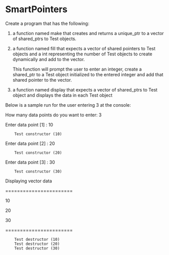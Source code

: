 # SmartPointers

Create a program that has the following:

1. a function named make that creates and returns a unique_ptr to a vector of shared_ptrs to Test objects. 

2. a function named fill that expects a vector of shared pointers to Test objects and a int
   representing the number of Test objects to create dynamically and add to the vector.
   
   This function will prompt the user to enter an integer, create a shared_ptr to a Test object 
   initialized to the entered integer and add that shared pointer to the vector.
   
3. a function named display that expects a vector of shared_ptrs to Test object and displays the
   data in each Test object
    
Below is a sample run for the user entering 3 at the console:
    
How many data points do you want to enter: 3

Enter data point [1] : 10

        Test constructor (10)

Enter data point [2] : 20

        Test constructor (20)

Enter data point [3] : 30

        Test constructor (30)

Displaying vector data

=======================

10

20

30

=======================

        Test destructor (10)
        Test destructor (20)
        Test destructor (30)
